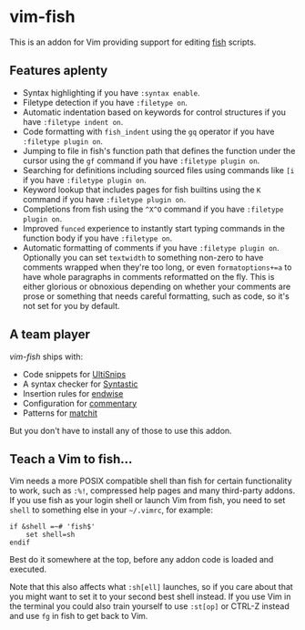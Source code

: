 vim-fish
========

This is an addon for Vim providing support for editing [fish][] scripts.

[fish]: https://github.com/fish-shell/fish-shell

Features aplenty
----------------

* Syntax highlighting if you have `:syntax enable`.
* Filetype detection if you have `:filetype on`.
* Automatic indentation based on keywords for control structures if you have
  `:filetype indent on`.
* Code formatting with `fish_indent` using the `gq` operator if you have
  `:filetype plugin on`.
* Jumping to file in fish's function path that defines the function under the
  cursor using the `gf` command if you have `:filetype plugin on`.
* Searching for definitions including sourced files using commands like `[i` if
  you have `:filetype plugin on`.
* Keyword lookup that includes pages for fish builtins using the `K` command if
  you have `:filetype plugin on`.
* Completions from fish using the `^X^O` command if you have `:filetype plugin
  on`.
* Improved `funced` experience to instantly start typing commands in the
  function body if you have `:filetype on`.
* Automatic formatting of comments if you have `:filetype plugin on`.
  Optionally you can set `textwidth` to something non-zero to have comments
  wrapped when they're too long, or even `formatoptions+=a` to have whole
  paragraphs in comments reformatted on the fly.  This is either glorious or
  obnoxious depending on whether your comments are prose or something that
  needs careful formatting, such as code, so it's not set for you by default.

A team player
-------------

*vim-fish* ships with:

* Code snippets for [UltiSnips][]
* A syntax checker for [Syntastic][]
* Insertion rules for [endwise][]
* Configuration for [commentary][]
* Patterns for [matchit][]

But you don't have to install any of those to use this addon.

[UltiSnips]: https://github.com/SirVer/ultisnips
[Syntastic]: https://github.com/scrooloose/syntastic
[endwise]: https://github.com/tpope/vim-endwise
[commentary]: https://github.com/tpope/vim-commentary
[matchit]: http://www.vim.org/scripts/script.php?script_id=39

Teach a Vim to fish…
--------------------

Vim needs a more POSIX compatible shell than fish for certain functionality to
work, such as `:%!`, compressed help pages and many third-party addons.  If you
use fish as your login shell or launch Vim from fish, you need to set `shell`
to something else in your `~/.vimrc`, for example:

```vim
if &shell =~# 'fish$'
    set shell=sh
endif
```

Best do it somewhere at the top, before any addon code is loaded and executed.

Note that this also affects what `:sh[ell]` launches, so if you care about that
you might want to set it to your second best shell instead.  If you use Vim in
the terminal you could also train yourself to use `:st[op]` or CTRL-Z instead
and use `fg` in fish to get back to Vim.
